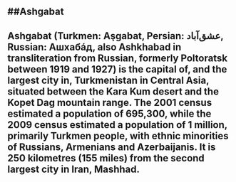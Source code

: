 ##Ashgabat
----------
Ashgabat (Turkmen: Aşgabat, Persian: عشق‌آباد‎, Russian: Ашхабáд, also Ashkhabad in transliteration from Russian, formerly Poltoratsk between 1919 and 1927) is the capital of, and the largest city in, Turkmenistan in Central Asia, situated between the Kara Kum desert and the Kopet Dag mountain range. The 2001 census estimated a population of 695,300, while the 2009 census estimated a population of 1 million, primarily Turkmen people, with ethnic minorities of Russians, Armenians and Azerbaijanis. It is 250 kilometres (155 miles) from the second largest city in Iran, Mashhad.
---------
